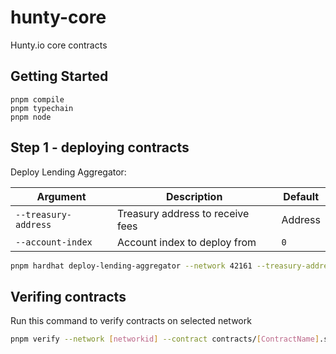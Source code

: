 # hunty-core

Hunty.io core contracts

## Getting Started

```shell
pnpm compile
pnpm typechain
pnpm node
```

## Step 1 - deploying contracts

Deploy Lending Aggregator:

| Argument             | Description                      | Default |
| -------------------- | -------------------------------- | ------- |
| `--treasury-address` | Treasury address to receive fees | Address |
| `--account-index`    | Account index to deploy from     | `0`     |

```bash
pnpm hardhat deploy-lending-aggregator --network 42161 --treasury-address 0x6815547453B8731A39eB420C11E45D6c685a677C
```

## Verifing contracts

Run this command to verify contracts on selected network

```bash
pnpm verify --network [networkid] --contract contracts/[ContractName].sol:[Contract] [contractAddress] [arguments]
```
